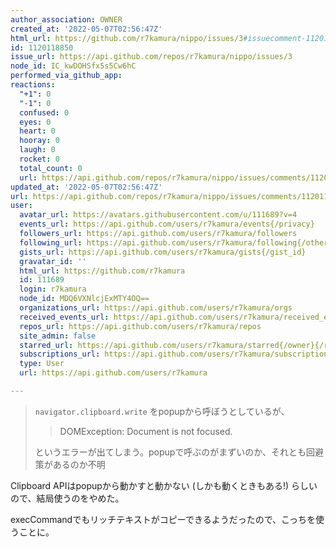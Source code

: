 ```yaml
---
author_association: OWNER
created_at: '2022-05-07T02:56:47Z'
html_url: https://github.com/r7kamura/nippo/issues/3#issuecomment-1120118850
id: 1120118850
issue_url: https://api.github.com/repos/r7kamura/nippo/issues/3
node_id: IC_kwDOHSfx5s5Cw6hC
performed_via_github_app:
reactions:
  "+1": 0
  "-1": 0
  confused: 0
  eyes: 0
  heart: 0
  hooray: 0
  laugh: 0
  rocket: 0
  total_count: 0
  url: https://api.github.com/repos/r7kamura/nippo/issues/comments/1120118850/reactions
updated_at: '2022-05-07T02:56:47Z'
url: https://api.github.com/repos/r7kamura/nippo/issues/comments/1120118850
user:
  avatar_url: https://avatars.githubusercontent.com/u/111689?v=4
  events_url: https://api.github.com/users/r7kamura/events{/privacy}
  followers_url: https://api.github.com/users/r7kamura/followers
  following_url: https://api.github.com/users/r7kamura/following{/other_user}
  gists_url: https://api.github.com/users/r7kamura/gists{/gist_id}
  gravatar_id: ''
  html_url: https://github.com/r7kamura
  id: 111689
  login: r7kamura
  node_id: MDQ6VXNlcjExMTY4OQ==
  organizations_url: https://api.github.com/users/r7kamura/orgs
  received_events_url: https://api.github.com/users/r7kamura/received_events
  repos_url: https://api.github.com/users/r7kamura/repos
  site_admin: false
  starred_url: https://api.github.com/users/r7kamura/starred{/owner}{/repo}
  subscriptions_url: https://api.github.com/users/r7kamura/subscriptions
  type: User
  url: https://api.github.com/users/r7kamura

---
```

> `navigator.clipboard.write` をpopupから呼ぼうとしているが、
> 
> > DOMException: Document is not focused.
> 
> というエラーが出てしまう。popupで呼ぶのがまずいのか、それとも回避策があるのか不明

Clipboard APIはpopupから動かすと動かない (しかも動くときもある!) らしいので、結局使うのをやめた。

execCommandでもリッチテキストがコピーできるようだったので、こっちを使うことに。